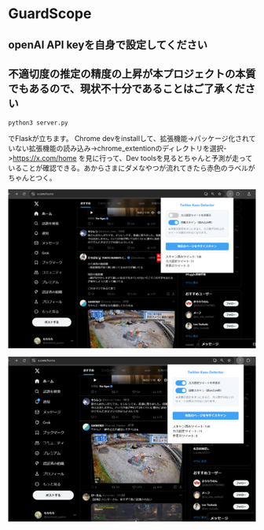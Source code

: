 # GuardScope

## openAI API keyを自身で設定してください

## 不適切度の推定の精度の上昇が本プロジェクトの本質でもあるので、現状不十分であることはご了承ください
```
python3 server.py
```
でFlaskが立ちます。
Chrome devをinstallして、拡張機能->パッケージ化されていない拡張機能の読み込み->chrome_extentionのディレクトリを選択->https://x.com/home を見に行って、Dev toolsを見るとちゃんと予測が走っていることが確認できる。あからさまにダメなやつが流れてきたら赤色のラベルがちゃんとつく。

![alt text](image/表示.png)

![alt text](image/非表示.png)
